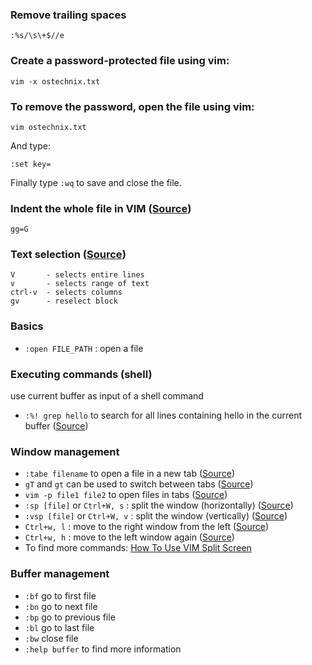 ### Remove trailing spaces

`:%s/\s\+$//e`

### Create a password-protected file using vim:

`vim -x ostechnix.txt`

### To remove the password, open the file using vim:

`vim ostechnix.txt`

And type:

`:set key=`

Finally type `:wq` to save and close the file.

### Indent the whole file in VIM ([Source](https://stackoverflow.com/questions/506075/how-do-i-fix-the-indentation-of-an-entire-file-in-vi))

`gg=G`

### Text selection ([Source](https://www.cs.swarthmore.edu/oldhelp/vim/selection.html))
```
V       - selects entire lines
v       - selects range of text
ctrl-v  - selects columns
gv      - reselect block
```

### Basics
* `:open FILE_PATH` : open a file

### Executing commands (shell)

use current buffer as input of a shell command
* `:%! grep hello` to search for all lines containing hello in the current buffer ([Source](https://superuser.com/a/1507327/453117))

### Window management
* `:tabe filename` to open a file in a new tab ([Source](https://unix.stackexchange.com/a/27587/220566))
* `gT` and `gt` can be used to switch between tabs ([Source](https://unix.stackexchange.com/a/27587/220566))
* `vim -p file1 file2` to open files in tabs ([Source](https://unix.stackexchange.com/questions/27586/how-can-i-edit-multiple-files-in-vim#comment37261_27587))
* `:sp [file]` or `Ctrl+W, s` : split the window (horizontally) ([Source](https://unix.stackexchange.com/a/27616/220566))
* `:vsp [file]` or `Ctrl+W, v` : split the window (vertically) ([Source](https://unix.stackexchange.com/a/27616/220566))
* `Ctrl+w, l` : move to the right window from the left ([Source](https://linuxhint.com/how-to-use-vim-split-screen/))
* `Ctrl+w, h` : move to the left window again ([Source](https://linuxhint.com/how-to-use-vim-split-screen/))
* To find more commands: [How To Use VIM Split Screen](https://linuxhint.com/how-to-use-vim-split-screen/)

### Buffer management
* `:bf` go to first file
* `:bn` go to next file
* `:bp` go to previous file
* `:bl` go to last file
* `:bw` close file
* `:help buffer` to find more information
